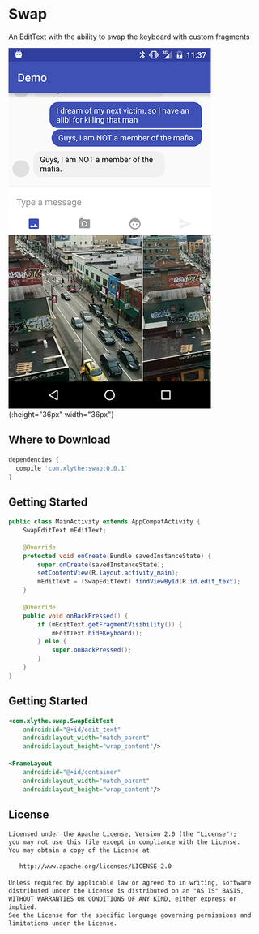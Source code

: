 Swap
====

An EditText with the ability to swap the keyboard with custom fragments

![](screenshot.png){:height="36px" width="36px"}

Where to Download
-----------------
```groovy
dependencies {
  compile 'com.xlythe:swap:0.0.1'
}
```

Getting Started
---------------
```java
public class MainActivity extends AppCompatActivity {
    SwapEditText mEditText;
    
    @Override
    protected void onCreate(Bundle savedInstanceState) {
        super.onCreate(savedInstanceState);
        setContentView(R.layout.activity_main);
        mEditText = (SwapEditText) findViewById(R.id.edit_text);
    }

    @Override
    public void onBackPressed() {
        if (mEditText.getFragmentVisibility()) {
            mEditText.hideKeyboard();
        } else {
            super.onBackPressed();
        }
    }
}
```

Getting Started
---------------
```xml
<com.xlythe.swap.SwapEditText
    android:id="@+id/edit_text"
    android:layout_width="match_parent"
    android:layout_height="wrap_content"/>
        
<FrameLayout
    android:id="@+id/container"
    android:layout_width="match_parent"
    android:layout_height="wrap_content"/>
```

License
-------

    Licensed under the Apache License, Version 2.0 (the "License");
    you may not use this file except in compliance with the License.
    You may obtain a copy of the License at

       http://www.apache.org/licenses/LICENSE-2.0

    Unless required by applicable law or agreed to in writing, software
    distributed under the License is distributed on an "AS IS" BASIS,
    WITHOUT WARRANTIES OR CONDITIONS OF ANY KIND, either express or implied.
    See the License for the specific language governing permissions and
    limitations under the License.
